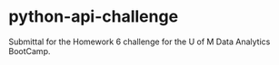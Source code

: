 # python-api-challenge
Submittal for the Homework 6 challenge for the U of M Data Analytics BootCamp.
